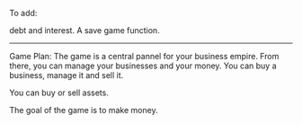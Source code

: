To add: 

debt and interest.
A save game function.

------
Game Plan: 
The game is a central pannel for your business empire. From there, you can manage your businesses and your money.
You can buy a business, manage it and sell it.

You can buy or sell assets.

The goal of the game is to make money.